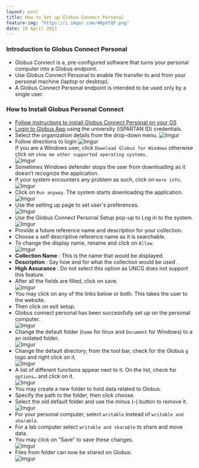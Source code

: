 ```yaml
---
layout: post
title: How to Set up Globus Connect Personal
feature-img: "https://i.imgur.com/4KpVtQF.png"
date: 19 April 2021
---
```


### Introduction to Globus Connect Personal

* Globus Connect is a, pre-configured software that turns your personal computer into a Globus endpoint.    
* Use Globus Connect Personal to enable file transfer to and from your personal machine (laptop or desktop).     
* A Globus Connect Personal endpoint is intended to be used only by a single user.    

### How to Install Globus Personal Connect     

* [Follow instructions to install Globus Connect Personal on your OS](https://gcrnet.github.io/howto/globusconnectpersonal)            
* [Login to Globus App](https://go.uncg.edu/globus-login) using the university (iSPARTAN ID) credentials.         
* Select the organization details from the drop-down menu.
![Imgur](https://i.imgur.com/QuCbcnV.png)
* Follow directions to login
![Imgur](https://i.imgur.com/cBNe76R.png)       
If you are a Windows user, click `Download Globus for Windows` otherwise click on `show me other supported operating systems.`       
![Imgur](https://i.imgur.com/NX27fiG.png)          
* Sometimes Windows defender stops the user from downloading as it doesn’t recognize the application.        
* If your system encounters any problem as such, click on `more info.`      
![Imgur](https://i.imgur.com/6kaWjIs.png)        
* Click on `Run anyway`. The system starts downloading the application.        
![Imgur](https://i.imgur.com/KwgefTd.png)      
* Use the setting up page to set user's preferences.   
![Imgur](https://i.imgur.com/hJbwP7x.png)                     
* Use the Globus Connect Personal Setup pop-up to Log in to the system.      
![Imgur](https://i.imgur.com/AtLJwKl.png)                         
* Provide a future reference name and description for your collection.      
* Choose a self descriptive reference name as it is searchable. 	       
* To change the display name, rename and click on `Allow`.      	       
![Imgur](https://i.imgur.com/eAmjRLB.png)                    
* **Collection Name** : This is the name that would be displayed.     
* **Description** : Say how and for what the collection would be used .       
* **High Assurance** : Do not select this option as UNCG does not support this feature.      
* After all the fields are filled, click on save.       
![Imgur](https://i.imgur.com/YvJcBGp.png)                 
* You may click on any of the links below or both. This takes the user to the website.      
* Then click on exit setup.            
* Globus connect personal has been successfully set up on the personal computer.       
![Imgur](https://i.imgur.com/ZeRjTfh.png)                     
* Change the default folder (`home` for linux and `Document` for Windows) to a an isolated folder.      
![Imgur](https://i.imgur.com/ZgT0k5m.png)              
* Change the default directory, from the tool bar, check for the Globus `g` logo and right click on it.                 
![Imgur](https://i.imgur.com/2Ww34zQ.png)                         
* A list of different functions appear next to it. On the list, check for `options…` and click on it.         
![Imgur](https://i.imgur.com/LNb1Iif.png)                   
* You may create a new folder to hold data related to Globus.                   
* Specify the path to the folder, then click choose.       
* Select the old default folder and use the minus (-) button to remove it.        
![Imgur](https://i.imgur.com/7jjLf0k.png)                     
* For your personal computer, select `writable` instead of `writable and sharable`.              
* For a lab computer select `writable and sharable` to share and move data.      
* You may click on “Save” to save these changes.       
![Imgur](https://i.imgur.com/9KStNBT.png)      
* Files from folder can now be shared on Globus.           
![Imgur](https://i.imgur.com/dPjjDTj.png)           
